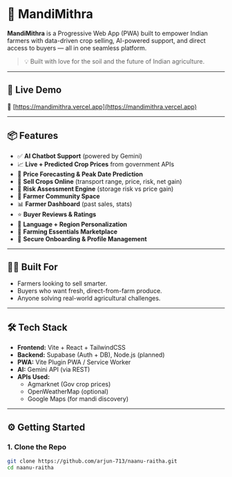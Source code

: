 # 🌾 MandiMithra

**MandiMithra** is a Progressive Web App (PWA) built to empower Indian farmers with data-driven crop selling, AI-powered support, and direct access to buyers — all in one seamless platform.

> 💡 Built with love for the soil and the future of Indian agriculture.

---

## 🚀 Live Demo

🔗 [https://mandimithra.vercel.app](https://mandimithra.vercel.app)

---

## 📦 Features

- ✅ **AI Chatbot Support** (powered by Gemini)
- 📈 **Live + Predicted Crop Prices** from government APIs
- 🧮 **Price Forecasting & Peak Date Prediction**
- 🔄 **Sell Crops Online** (transport range, price, risk, net gain)
- 🧠 **Risk Assessment Engine** (storage risk vs price gain)
- 💬 **Farmer Community Space**
- 📊 **Farmer Dashboard** (past sales, stats)
- ⭐ **Buyer Reviews & Ratings**
- 📍 **Language + Region Personalization**
- 🧺 **Farming Essentials Marketplace**
- 🔐 **Secure Onboarding & Profile Management**

---

## 🧑‍🌾 Built For

- Farmers looking to sell smarter.
- Buyers who want fresh, direct-from-farm produce.
- Anyone solving real-world agricultural challenges.

---

## 🛠️ Tech Stack

- **Frontend:** Vite + React + TailwindCSS
- **Backend:** Supabase (Auth + DB), Node.js (planned)
- **PWA:** Vite Plugin PWA / Service Worker
- **AI:** Gemini API (via REST)
- **APIs Used:**
  - Agmarknet (Gov crop prices)
  - OpenWeatherMap (optional)
  - Google Maps (for mandi discovery)

---

## ⚙️ Getting Started

### 1. Clone the Repo

```bash
git clone https://github.com/arjun-713/naanu-raitha.git
cd naanu-raitha
